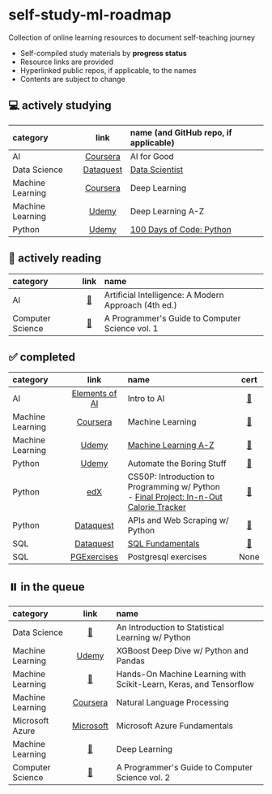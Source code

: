 # self-study-ml-roadmap
Collection of online learning resources to document self-teaching journey

- Self-compiled study materials by **progress status**
- Resource links are provided
- Hyperlinked public repos, if applicable, to the names
- Contents are subject to change

## ️💻 **actively studying**

| category | link | name (and GitHub repo, if applicable) | 
| :-- | :--: | :-- | 
| AI | [Coursera](https://www.coursera.org/specializations/ai-for-good) | AI for Good |
| Data Science | [Dataquest](https://www.dataquest.io/path/data-scientist/) | [Data Scientist](https://github.com/marilynyi/dataquest-data-scientist) |
| Machine Learning | [Coursera](https://www.coursera.org/specializations/deep-learning#courses) | Deep Learning |
| Machine Learning | [Udemy](https://www.udemy.com/course/deeplearning/) | Deep Learning A-Z
| Python | [Udemy](https://www.udemy.com/course/100-days-of-code/) | [100 Days of Code: Python](https://github.com/marilynyi/100-days-of-code-python) |

## ️📖 **actively reading**
| category | link | name | 
| :-- | :--: | :-- | 
| AI | [📖](https://www.amazon.com/Artificial-Intelligence-A-Modern-Approach/dp/0134610997) | Artificial Intelligence: A Modern Approach (4th ed.) | 
| Computer Science | [📖](https://www.amazon.com/Programmers-Guide-Computer-Science-self-taught/dp/195120400X) | A Programmer's Guide to Computer Science vol. 1 |

## ✅ **completed**
| category | link | name | cert |
| :-- | :--: | :-- | :--: |
| AI | [Elements of AI](https://www.elementsofai.com/) | Intro to AI | [🔖](https://github.com/marilynyi/self-study-ml-progress/blob/main/certificates/elements-of-ai--intro-to-ai.png)
| Machine Learning | [Coursera](https://www.coursera.org/specializations/machine-learning-introduction#courses) | Machine Learning | [🔖](https://github.com/marilynyi/self-study-ml-progress/blob/main/certificates/machine-learning-coursera.pdf)
| Machine Learning | [Udemy](https://www.udemy.com/course/machinelearning/) | [Machine Learning A-Z](https://github.com/marilynyi/machine-learning-a-z) | [🔖](https://github.com/marilynyi/self-study-ml-progress/blob/main/certificates/udemy-machine-learning-a-z.pdf)
| Python | [Udemy](https://www.udemy.com/course/automate/) | Automate the Boring Stuff | [🔖](https://github.com/marilynyi/self-study-ML-curriculum/blob/main/certificates/automate-the-boring-stuff-with-python.jpg)
| Python | [edX](https://cs50.harvard.edu/python/2022/) | CS50P: Introduction to Programming w/ Python <br> - [Final Project: In-n-Out Calorie Tracker](https://github.com/marilynyi/in-n-out-calorie-tracker) | [🔖](https://github.com/marilynyi/self-study-ML-curriculum/blob/main/certificates/CS50P.png)
| Python | [Dataquest](https://www.dataquest.io/path/apis-and-web-scraping-with-python-skill-path/) | APIs and Web Scraping w/ Python | [🔖](https://github.com/marilynyi/self-study-ML-curriculum/blob/main/certificates/dataquest-apis-and-web-scraping-with-python.pdf) |
| SQL | [Dataquest](https://www.dataquest.io/path/sql-skills) | [SQL Fundamentals](https://github.com/marilynyi/dataquest-sql-fundamentals) | [🔖](https://github.com/marilynyi/self-study-ml-progress/blob/main/certificates/dataquest-sql-fundamentals.pdf) |
| SQL | [PGExercises](https://pgexercises.com/) | Postgresql exercises | None |

## ️⏸️ **in the queue**
| category | link | name | 
| :-- | :--: | :-- | 
| Data Science | [📖](https://www.statlearning.com/) | An Introduction to Statistical Learning w/ Python |
| Machine Learning | [Udemy](https://www.udemy.com/course/xgboost-deep-dive-hands-on-machine-learning-data-science/) | XGBoost Deep Dive w/ Python and Pandas | 
| Machine Learning | [📖](https://www.amazon.com/_/dp/1098125975) | Hands-On Machine Learning with Scikit-Learn, Keras, and Tensorflow |
| Machine Learning | [Coursera](https://www.coursera.org/specializations/natural-language-processing) | Natural Language Processing |
| Microsoft Azure | [Microsoft](https://learn.microsoft.com/en-us/certifications/azure-fundamentals/) | Microsoft Azure Fundamentals |
| Machine Learning | [📖](https://www.amazon.com/Deep-Learning-Adaptive-Computation-Machine/dp/0262035618) | Deep Learning |
| Computer Science | [📖](https://www.amazon.com/Programmers-Guide-Computer-Science-Vol/dp/1951204042) | A Programmer's Guide to Computer Science vol. 2 |





